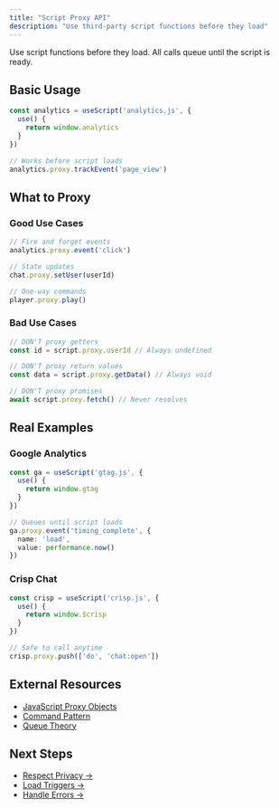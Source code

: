 ```yaml
---
title: "Script Proxy API"
description: "Use third-party script functions before they load"
---
```


Use script functions before they load. All calls queue until the script is ready.

## Basic Usage

  ```ts
const analytics = useScript('analytics.js', {
    use() {
      return window.analytics
    }
})

// Works before script loads
analytics.proxy.trackEvent('page_view')
```

## What to Proxy

### Good Use Cases

  ```ts
// Fire and forget events
analytics.proxy.event('click')

// State updates
chat.proxy.setUser(userId)

// One-way commands
player.proxy.play()
```

### Bad Use Cases

  ```ts
// DON'T proxy getters
const id = script.proxy.userId // Always undefined

// DON'T proxy return values
const data = script.proxy.getData() // Always void

// DON'T proxy promises
await script.proxy.fetch() // Never resolves
```

## Real Examples

### Google Analytics

  ```ts
const ga = useScript('gtag.js', {
    use() {
      return window.gtag
    }
})

// Queues until script loads
ga.proxy.event('timing_complete', {
    name: 'load',
    value: performance.now()
})
```

### Crisp Chat

  ```ts
const crisp = useScript('crisp.js', {
    use() {
      return window.$crisp
    }
})

// Safe to call anytime
crisp.proxy.push(['do', 'chat:open'])
```

## External Resources

- [JavaScript Proxy Objects](https://developer.mozilla.org/en-US/docs/Web/JavaScript/Reference/Global_Objects/Proxy)
- [Command Pattern](https://www.patterns.dev/vanilla/command-pattern)
- [Queue Theory](https://web.dev/articles/network-connections)

## Next Steps

- [Respect Privacy →](/unhead/scripts/respecting-privacy)
- [Load Triggers →](/unhead/scripts/load-triggers)
- [Handle Errors →](/unhead/scripts/load-failures)
